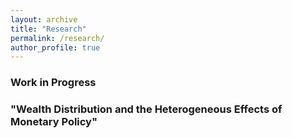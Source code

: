 ```yaml
---
layout: archive
title: "Research"
permalink: /research/
author_profile: true
---
```


### Work in Progress

### "Wealth Distribution and the Heterogeneous Effects of Monetary Policy"


